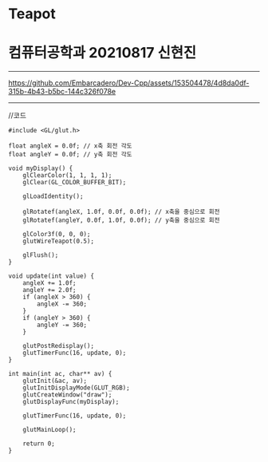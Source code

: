 # Teapot
# 컴퓨터공학과 20210817 신현진

------------

https://github.com/Embarcadero/Dev-Cpp/assets/153504478/4d8da0df-315b-4b43-b5bc-144c326f078e

------------

//코드

    #include <GL/glut.h>
    
    float angleX = 0.0f; // x축 회전 각도
    float angleY = 0.0f; // y축 회전 각도
    
    void myDisplay() {
        glClearColor(1, 1, 1, 1); 
        glClear(GL_COLOR_BUFFER_BIT); 
    
        glLoadIdentity();
    
        glRotatef(angleX, 1.0f, 0.0f, 0.0f); // x축을 중심으로 회전
        glRotatef(angleY, 0.0f, 1.0f, 0.0f); // y축을 중심으로 회전
    
        glColor3f(0, 0, 0); 
        glutWireTeapot(0.5); 
    
        glFlush(); 
    }
    
    void update(int value) {
        angleX += 1.0f; 
        angleY += 2.0f; 
        if (angleX > 360) {
            angleX -= 360; 
        }
        if (angleY > 360) {
            angleY -= 360; 
        }
    
        glutPostRedisplay(); 
        glutTimerFunc(16, update, 0); 
    }
    
    int main(int ac, char** av) {
        glutInit(&ac, av); 
        glutInitDisplayMode(GLUT_RGB); 
        glutCreateWindow("draw"); 
        glutDisplayFunc(myDisplay); 
    
        glutTimerFunc(16, update, 0); 
    
        glutMainLoop(); 
    
        return 0;
    }
